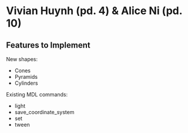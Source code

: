 # Vivian Huynh (pd. 4) & Alice Ni (pd. 10)

## Features to Implement
New shapes:
* Cones
* Pyramids
* Cylinders

Existing MDL commands:
* light
* save_coordinate_system
* set
* tween
